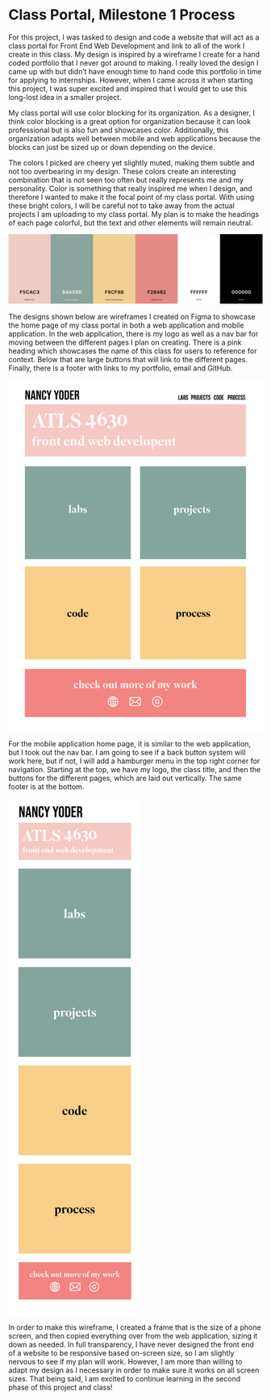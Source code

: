 # Class Portal, Milestone 1 Process

For this project, I was tasked to design and code a website that will act as a class portal for Front End Web Development and link to all of the work I create in this class. My design is inspired by a wireframe I create for a hand coded portfolio that I never got around to making. I really loved the design I came up with but didn’t have enough time to hand code this portfolio in time for applying to internships. However, when I came across it when starting this project, I was super excited and inspired that I would get to use this long-lost idea in a smaller project.

My class portal will use color blocking for its organization. As a designer, I think color blocking is a great option for organization because it can look professional but is also fun and showcases color. Additionally, this organization adapts well between mobile and web applications because the blocks can just be sized up or down depending on the device. 

The colors I picked are cheery yet slightly muted, making them subtle and not too overbearing in my design. These colors create an interesting combination that is not seen too often but really represents me and my personality. Color is something that really inspired me when I design, and therefore I wanted to make it the focal point of my class portal. With using these bright colors, I will be careful not to take away from the actual projects I am uploading to my class portal. My plan is to make the headings of each page colorful, but the text and other elements will remain neutral.

![Colors I am using for the site](colors.png)

The designs shown below are wireframes I created on Figma to showcase the home page of my class portal in both a web application and mobile application. In the web application, there is my logo as well as a nav bar for moving between the different pages I plan on creating. There is a pink heading which showcases the name of this class for users to reference for context. Below that are large buttons that will link to the different pages. Finally, there is a footer with links to my portfolio, email and GitHub. 

![Web home page wireframe](web-home-page.png)

For the mobile application home page, it is similar to the web application, but I took out the nav bar. I am going to see if a back button system will work here, but if not, I will add a hamburger menu in the top right corner for navigation. Starting at the top, we have my logo, the class title, and then the buttons for the different pages, which are laid out vertically. The same footer is at the bottom. 

![Mobile home page wireframe](mobile-home-page.png)

In order to make this wireframe, I created a frame that is the size of a phone screen, and then copied everything over from the web application, sizing it down as needed. In full transparency, I have never designed the front end of a website to be responsive based on-screen size, so I am slightly nervous to see if my plan will work. However, I am more than willing to adapt my design as I necessary in order to make sure it works on all screen sizes. That being said, I am excited to continue learning in the second phase of this project and class!

